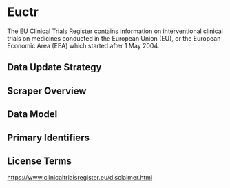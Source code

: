 # Euctr

The EU Clinical Trials Register contains information on interventional clinical trials on medicines conducted in the European Union (EU), or the European Economic Area (EEA) which started after 1 May 2004.

## Data Update Strategy

## Scraper Overview

## Data Model

## Primary Identifiers

## License Terms

https://www.clinicaltrialsregister.eu/disclaimer.html

